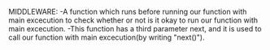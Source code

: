 MIDDLEWARE:
    -A function which runs before running our function with main excecution to check whether or not is it okay to run our function with main excecution.
    -This function has a third parameter next, and it is used to call our function with main excecution(by writing "next()").